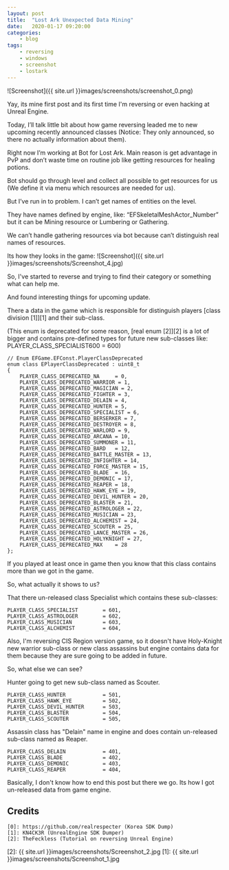 ```yaml
---
layout: post
title:	"Lost Ark Unexpected Data Mining"
date:	2020-01-17 09:20:00
categories:
    - blog
tags:
    - reversing
    - windows
    - screenshot
    - lostark
---
```


![Screenshot]({{ site.url }}images/screenshots/screenshot_0.png)

Yay, its mine first post and its first time I'm reversing or even hacking at Unreal Engine.

Today, I’ll talk little bit about how game reversing leaded me to new upcoming recently announced classes (Notice: They only announced, so there no actually information about them).

Right now I’m working at Bot for Lost Ark. Main reason is get advantage in PvP and don’t waste time on routine job like getting resources for healing potions.

Bot should go through level and collect all possible to get resources for us (We define it via menu which resources are needed for us).

But I’ve run in to problem. I can’t get names of entities on the level.

They have names defined by engine, like: “EFSkeletalMeshActor_Number” but it can be Mining resource or Lumbering or Gathering.

We can’t handle gathering resources via bot because can’t distinguish real names of resources.


Its how they looks in the game:
![Screenshot]({{ site.url }}images/screenshots/Screenshot_4.jpg)

So, I've started to reverse and trying to find their category or something what can help me.

And found interesting things for upcoming update.

There a data in the game which is responsible for distinguish players [class division \[1\]][1] and their sub-class.

(This enum is deprecated for some reason, [real enum \[2\]][2] is a lot of bigger and contains pre-defined types for future new sub-classes like: PLAYER_CLASS_SPECIALIST600     = 600)

~~~
// Enum EFGame.EFConst.PlayerClassDeprecated
enum class EPlayerClassDeprecated : uint8_t
{
	PLAYER_CLASS_DEPRECATED_NA     = 0,
	PLAYER_CLASS_DEPRECATED_WARRIOR = 1,
	PLAYER_CLASS_DEPRECATED_MAGICIAN = 2,
	PLAYER_CLASS_DEPRECATED_FIGHTER = 3,
	PLAYER_CLASS_DEPRECATED_DELAIN = 4,
	PLAYER_CLASS_DEPRECATED_HUNTER = 5,
	PLAYER_CLASS_DEPRECATED_SPECIALIST = 6,
	PLAYER_CLASS_DEPRECATED_BERSERKER = 7,
	PLAYER_CLASS_DEPRECATED_DESTROYER = 8,
	PLAYER_CLASS_DEPRECATED_WARLORD = 9,
	PLAYER_CLASS_DEPRECATED_ARCANA = 10,
	PLAYER_CLASS_DEPRECATED_SUMMONER = 11,
	PLAYER_CLASS_DEPRECATED_BARD   = 12,
	PLAYER_CLASS_DEPRECATED_BATTLE_MASTER = 13,
	PLAYER_CLASS_DEPRECATED_INFIGHTER = 14,
	PLAYER_CLASS_DEPRECATED_FORCE_MASTER = 15,
	PLAYER_CLASS_DEPRECATED_BLADE  = 16,
	PLAYER_CLASS_DEPRECATED_DEMONIC = 17,
	PLAYER_CLASS_DEPRECATED_REAPER = 18,
	PLAYER_CLASS_DEPRECATED_HAWK_EYE = 19,
	PLAYER_CLASS_DEPRECATED_DEVIL_HUNTER = 20,
	PLAYER_CLASS_DEPRECATED_BLASTER = 21,
	PLAYER_CLASS_DEPRECATED_ASTROLOGER = 22,
	PLAYER_CLASS_DEPRECATED_MUSICIAN = 23,
	PLAYER_CLASS_DEPRECATED_ALCHEMIST = 24,
	PLAYER_CLASS_DEPRECATED_SCOUTER = 25,
	PLAYER_CLASS_DEPRECATED_LANCE_MASTER = 26,
	PLAYER_CLASS_DEPRECATED_HOLYKNIGHT = 27,
	PLAYER_CLASS_DEPRECATED_MAX    = 28
};
~~~

If you played at least once in game then you know that this class contains more than we got in the game.

So, what actually it shows to us?

That there un-released class Specialist which contains these sub-classes:

~~~
PLAYER_CLASS_SPECIALIST        = 601,
PLAYER_CLASS_ASTROLOGER        = 602,
PLAYER_CLASS_MUSICIAN          = 603,
PLAYER_CLASS_ALCHEMIST         = 604,
~~~

Also, I'm reversing CIS Region version game, so it doesn't have Holy-Knight new warrior sub-class or new class assassins but engine contains data for them because they are sure going to be added in future.

So, what else we can see?

Hunter going to get new sub-class named as Scouter.
~~~
PLAYER_CLASS_HUNTER            = 501,
PLAYER_CLASS_HAWK_EYE          = 502,
PLAYER_CLASS_DEVIL_HUNTER      = 503,
PLAYER_CLASS_BLASTER           = 504,
PLAYER_CLASS_SCOUTER           = 505,
~~~

Assassin class has "Delain" name in engine and does contain un-released sub-class named as Reaper.
~~~
PLAYER_CLASS_DELAIN            = 401,
PLAYER_CLASS_BLADE             = 402,
PLAYER_CLASS_DEMONIC           = 403,
PLAYER_CLASS_REAPER            = 404,
~~~

Basically, I don't know how to end this post but there we go. Its how I got un-released data from game engine.

## Credits

~~~
[0]: https://github.com/realrespecter (Korea SDK Dump)
[1]: KN4CK3R (UnrealEngine SDK Dumper)
[2]: TheFeckless (Tutorial on reversing Unreal Engine)
~~~

[2]: {{ site.url }}images/screenshots/Screenshot_2.jpg
[1]: {{ site.url }}images/screenshots/Screenshot_1.jpg
